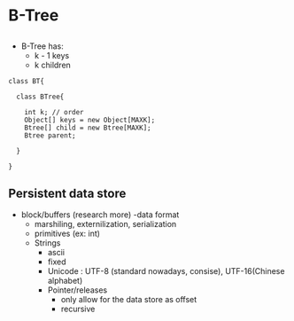 
# B-Tree

## 
  - B-Tree has:
    - k - 1 keys
    - k children

```
class BT{

  class BTree{

    int k; // order
    Object[] keys = new Object[MAXK];
    Btree[] child = new Btree[MAXK];
    Btree parent;
    
  }
  
}
```


## Persistent data store
  - block/buffers (research more)
 -data format
      - marshiling, externilization, serialization
      - primitives (ex: int)
      - Strings 
        - ascii
        - fixed
        - Unicode : UTF-8 (standard nowadays, consise), UTF-16(Chinese alphabet)
        - Pointer/releases
          - only allow for the data store as offset
          - recursive
      









